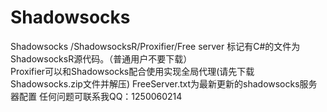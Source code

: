# Shadowsocks
Shadowsocks /ShadowsocksR/Proxifier/Free server
标记有C#的文件为ShadowsocksR源代码。（普通用户不要下载）              
           Proxifier可以和Shadowsocks配合使用实现全局代理(请先下载Shadowsocks.zip文件并解压)
          FreeServer.txt为最新更新的shadowsocks服务器配置
        任何问题可联系我QQ：1250060214
